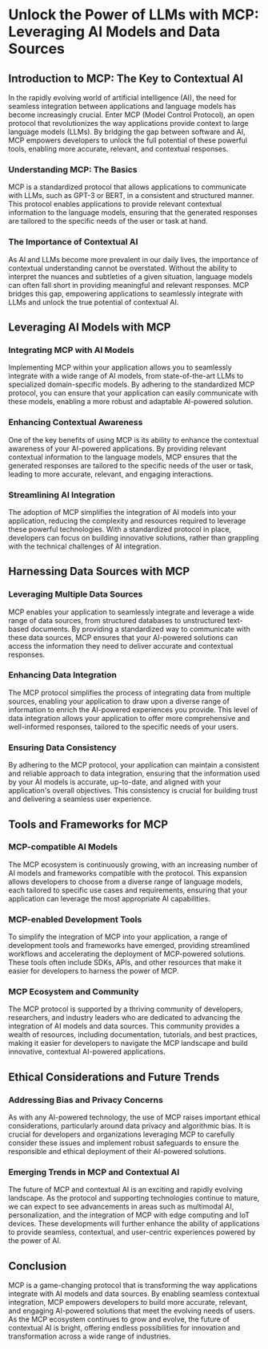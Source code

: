 # Unlock the Power of LLMs with MCP: Leveraging AI Models and Data Sources

## Introduction to MCP: The Key to Contextual AI

In the rapidly evolving world of artificial intelligence (AI), the need for seamless integration between applications and language models has become increasingly crucial. Enter MCP (Model Control Protocol), an open protocol that revolutionizes the way applications provide context to large language models (LLMs). By bridging the gap between software and AI, MCP empowers developers to unlock the full potential of these powerful tools, enabling more accurate, relevant, and contextual responses.

### Understanding MCP: The Basics

MCP is a standardized protocol that allows applications to communicate with LLMs, such as GPT-3 or BERT, in a consistent and structured manner. This protocol enables applications to provide relevant contextual information to the language models, ensuring that the generated responses are tailored to the specific needs of the user or task at hand.

### The Importance of Contextual AI

As AI and LLMs become more prevalent in our daily lives, the importance of contextual understanding cannot be overstated. Without the ability to interpret the nuances and subtleties of a given situation, language models can often fall short in providing meaningful and relevant responses. MCP bridges this gap, empowering applications to seamlessly integrate with LLMs and unlock the true potential of contextual AI.

## Leveraging AI Models with MCP

### Integrating MCP with AI Models

Implementing MCP within your application allows you to seamlessly integrate with a wide range of AI models, from state-of-the-art LLMs to specialized domain-specific models. By adhering to the standardized MCP protocol, you can ensure that your application can easily communicate with these models, enabling a more robust and adaptable AI-powered solution.

### Enhancing Contextual Awareness

One of the key benefits of using MCP is its ability to enhance the contextual awareness of your AI-powered applications. By providing relevant contextual information to the language models, MCP ensures that the generated responses are tailored to the specific needs of the user or task, leading to more accurate, relevant, and engaging interactions.

### Streamlining AI Integration

The adoption of MCP simplifies the integration of AI models into your application, reducing the complexity and resources required to leverage these powerful technologies. With a standardized protocol in place, developers can focus on building innovative solutions, rather than grappling with the technical challenges of AI integration.

## Harnessing Data Sources with MCP

### Leveraging Multiple Data Sources

MCP enables your application to seamlessly integrate and leverage a wide range of data sources, from structured databases to unstructured text-based documents. By providing a standardized way to communicate with these data sources, MCP ensures that your AI-powered solutions can access the information they need to deliver accurate and contextual responses.

### Enhancing Data Integration

The MCP protocol simplifies the process of integrating data from multiple sources, enabling your application to draw upon a diverse range of information to enrich the AI-powered experiences you provide. This level of data integration allows your application to offer more comprehensive and well-informed responses, tailored to the specific needs of your users.

### Ensuring Data Consistency

By adhering to the MCP protocol, your application can maintain a consistent and reliable approach to data integration, ensuring that the information used by your AI models is accurate, up-to-date, and aligned with your application's overall objectives. This consistency is crucial for building trust and delivering a seamless user experience.

## Tools and Frameworks for MCP

### MCP-compatible AI Models

The MCP ecosystem is continuously growing, with an increasing number of AI models and frameworks compatible with the protocol. This expansion allows developers to choose from a diverse range of language models, each tailored to specific use cases and requirements, ensuring that your application can leverage the most appropriate AI capabilities.

### MCP-enabled Development Tools

To simplify the integration of MCP into your application, a range of development tools and frameworks have emerged, providing streamlined workflows and accelerating the deployment of MCP-powered solutions. These tools often include SDKs, APIs, and other resources that make it easier for developers to harness the power of MCP.

### MCP Ecosystem and Community

The MCP protocol is supported by a thriving community of developers, researchers, and industry leaders who are dedicated to advancing the integration of AI models and data sources. This community provides a wealth of resources, including documentation, tutorials, and best practices, making it easier for developers to navigate the MCP landscape and build innovative, contextual AI-powered applications.

## Ethical Considerations and Future Trends

### Addressing Bias and Privacy Concerns

As with any AI-powered technology, the use of MCP raises important ethical considerations, particularly around data privacy and algorithmic bias. It is crucial for developers and organizations leveraging MCP to carefully consider these issues and implement robust safeguards to ensure the responsible and ethical deployment of their AI-powered solutions.

### Emerging Trends in MCP and Contextual AI

The future of MCP and contextual AI is an exciting and rapidly evolving landscape. As the protocol and supporting technologies continue to mature, we can expect to see advancements in areas such as multimodal AI, personalization, and the integration of MCP with edge computing and IoT devices. These developments will further enhance the ability of applications to provide seamless, contextual, and user-centric experiences powered by the power of AI.

## Conclusion

MCP is a game-changing protocol that is transforming the way applications integrate with AI models and data sources. By enabling seamless contextual integration, MCP empowers developers to build more accurate, relevant, and engaging AI-powered solutions that meet the evolving needs of users. As the MCP ecosystem continues to grow and evolve, the future of contextual AI is bright, offering endless possibilities for innovation and transformation across a wide range of industries.
